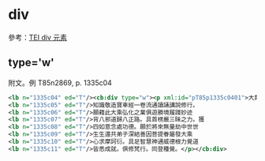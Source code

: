 # div

參考：[TEI div 元素](http://www.tei-c.org/release/doc/tei-p5-doc/zh-TW/html/ref-div.html)

## type='w'

附文。例 T85n2869, p. 1335c04

```xml
<lb n="1335c04" ed="T"/><cb:div type="w"><p xml:id="pT85p1335c0401">大業十三年。佛弟子張佛果為劉士章善友
<lb n="1335c05" ed="T"/>知識敬造寶車經一卷流通讀誦講說修行。
<lb n="1335c06" ed="T"/>願藉此大乘弘化之業俱遊勝境履踐妙迹
<lb n="1335c07" ed="T"/>背八邪道歸八正路。具首楞嚴三昧之力。獲
<lb n="1335c08" ed="T"/>四如意念處功德。願於將來無量劫中世世
<lb n="1335c09" ed="T"/>生生還共弟子深結善因菩提眷屬發大乘
<lb n="1335c10" ed="T"/>心求摩訶衍。具足智慧神通威德根力覺道
<lb n="1335c11" ed="T"/>皆悉成就。俱修梵行。同登種覺。</p></cb:div>
```